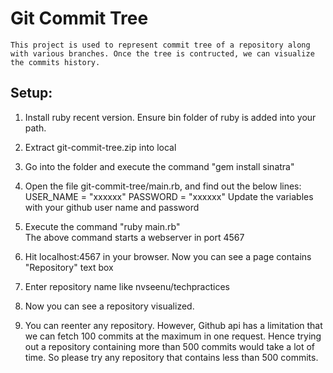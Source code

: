 Git Commit Tree
==============
    This project is used to represent commit tree of a repository along with various branches. Once the tree is contructed, we can visualize the commits history.



Setup:
-----
1) Install ruby recent version. Ensure bin folder of ruby is added into your path.
2) Extract git-commit-tree.zip into local  
3) Go into the folder and execute the command
	"gem install sinatra"
4) Open the file git-commit-tree/main.rb, and find out the below lines:
USER_NAME = "xxxxxx"
PASSWORD = "xxxxxx"
   Update the variables with your github user name and password 	
   
5) Execute the command
	"ruby main.rb"	 
   The above command starts a webserver in port 4567

6) Hit localhost:4567 in your browser. Now you can see a page contains "Repository" text box 
7) Enter repository name like nvseenu/techpractices
8) Now you can see a repository visualized.   	
9) You can reenter any repository. However, Github api has a limitation that we can 	fetch 100 commits at the maximum in one request. 
   Hence trying out a repository containing more than 500 commits would take a lot of time. So please try any repository that contains less than 500 commits.







    